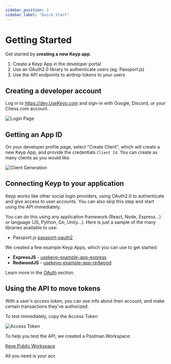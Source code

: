 ```yaml
---
sidebar_position: 2
sidebar_label: "Quick Start"
---
```


# Getting Started

Get started by **creating a new Keyp app**.

1. Create a Keyp App in the developer portal
2. Use an OAuth2.0 library to authenticate users (eg. Passport.js)
3. Use the API endpoints to airdrop tokens to your users

## Creating a developer account

Log in to https://dev.UseKeyp.com and sign-in with Google, Discord, or your Chess.com account.

![Login Page](/img/dev-portal-login-page.png)

## Getting an App ID

On your developer profile page, select "Create Client", which will create a new Keyp App, and provide the credentials `Client Id`. You can create as many clients as you would like.

![Client Generation](/img/dev-portal-client-gen.gif)

## Connecting Keyp to your application

Keyp works like other social login providers, using OAuth2.0 to authenticate and give access to user accounts. You can also skip this step and start using the API immediately.

You can do this using any application framework (React, Node, Express...) or language (JS, Python, Go, Unity...). Here is just a sample of the many libraries available to use:

- Passport.js [passport-oauth2](https://www.passportjs.org/packages/passport-oauth2/)

We created a few example Keyp Apps, which you can use to get started:

- **ExpressJS** - [usekeyp-example-app-express](https://github.com/UseKeyp/usekeyp-example-app-express/)
- **RedwoodJS** - [usekeyp-example-app-redwood](https://github.com/UseKeyp/usekeyp-example-app-redwood/)

Learn more in the [OAuth](/oauth) section.

## Using the API to move tokens

With a user's _access token_, you can see info about their account, and make certain transactions they've authorized.

To test immediately, copy the Access Token

![Access Token](/img/dev-portal-access-token.png)

To help you test the API, we created a Postman Workspace:

[Keyp Public Workspace](https://www.postman.com/speeding-spaceship-663022/workspace/keyp-public-workspace/collection/25667367-e1156fb2-60c3-4a42-b76b-47902a22512e?ctx=documentation)

All you need is your acc
